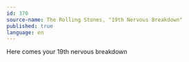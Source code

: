 ```yaml
---
id: 370
source-name: The Rolling Stones, "19th Nervous Breakdown"
published: true
language: en
---
```

Here comes your 19th nervous breakdown
